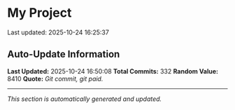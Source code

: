 # My Project


Last updated: 2025-10-24 16:25:37












































































































































































































































































































































## Auto-Update Information

**Last Updated:** 2025-10-24 16:50:08
**Total Commits:** 332
**Random Value:** 8410
**Quote:** _Git commit, git paid._

---
_This section is automatically generated and updated._